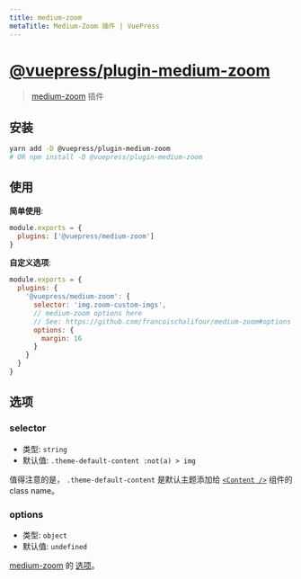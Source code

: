 ```yaml
---
title: medium-zoom
metaTitle: Medium-Zoom 插件 | VuePress
---
```


# [@vuepress/plugin-medium-zoom](https://github.com/platonai/pulsarr/tree/1.10.x/packages/@vuepress/plugin-medium-zoom)

> [medium-zoom](https://github.com/francoischalifour/medium-zoom) 插件

## 安装

```bash
yarn add -D @vuepress/plugin-medium-zoom
# OR npm install -D @vuepress/plugin-medium-zoom
```

## 使用

**简单使用**:

```javascript
module.exports = {
  plugins: ['@vuepress/medium-zoom']
}
```

**自定义选项**:

```javascript
module.exports = {
  plugins: {
    '@vuepress/medium-zoom': {
      selector: 'img.zoom-custom-imgs',
      // medium-zoom options here
      // See: https://github.com/francoischalifour/medium-zoom#options
      options: {
        margin: 16
      }
    }
  }
}
```

## 选项

### selector

- 类型: `string`
- 默认值: `.theme-default-content :not(a) > img`

值得注意的是， `.theme-default-content` 是默认主题添加给 [`<Content />`](../../guide/using-vue.md#content) 组件的 class name。

### options

- 类型: `object`
- 默认值: `undefined`

[medium-zoom](https://github.com/francoischalifour/medium-zoom) 的 [选项](https://github.com/francoischalifour/medium-zoom#options)。
